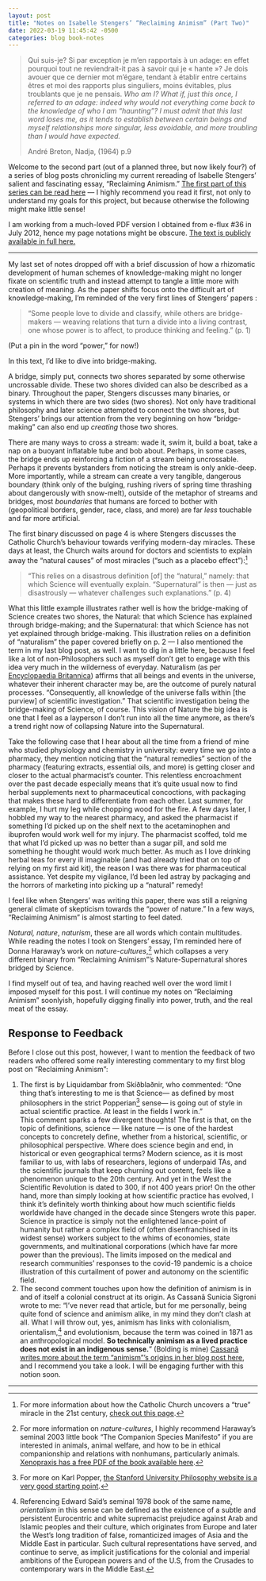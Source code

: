 ```yaml
---
layout: post
title: "Notes on Isabelle Stengers’ “Reclaiming Animism” (Part Two)"
date: 2022-03-19 11:45:42 -0500
categories: blog book-notes
---
```


> Qui suis-je? Si par exception je m’en rapportais à un adage: en effet pourquoi tout ne reviendrait-it pas à savoir qui je « hante »? Je dois avouer que ce dernier mot m’égare, tendant à établir entre certains êtres et moi des rapports plus singuliers, moins évitables, plus troublants que je ne pensais. _Who am I? What if, just this once, I referred to an adage: indeed why would not everything come back to the knowledge of who I am “haunting”? I must admit that this last word loses me, as it tends to establish between certain beings and myself relationships more singular, less avoidable, and more troubling than I would have expected._
> 
> André Breton, Nadja, (1964) p.9 

Welcome to the second part (out of a planned three, but now likely four?) of a series of blog posts chronicling my current rereading of Isabelle Stengers’ salient and fascinating essay, “Reclaiming Animism.” [The first part of this series can be read here](/blog/2022/03/12/notes-on-isabelle-stengers-reclaiming-animism-part-one.html) — I highly recommend you read it first, not only to understand my goals for this project, but because otherwise the following might make little sense!

I am working from a much-loved PDF version I obtained from e-flux #36 in July 2012, hence my page notations might be obscure. [The text is publicly available in full here.](https://www.e-flux.com/journal/36/61245/reclaiming-animism/)

---

My last set of notes dropped off with a brief discussion of how a rhizomatic development of human schemes of knowledge-making might no longer fixate on scientific truth and instead attempt to tangle a little more with creation of meaning. As the paper shifts focus onto the difficult art of knowledge-making, I’m reminded of the very first lines of Stengers’ papers :

> “Some people love to divide and classify, while others are bridge-makers — weaving relations that turn a divide into a living contrast, one whose power is to affect, to produce thinking and feeling.” (p. 1)

(Put a pin in the word “power,” for now!)

In this text, I’d like to dive into bridge-making.

A bridge, simply put, connects two shores separated by some otherwise uncrossable divide. These two shores divided can also be described as a binary. Throughout the paper, Stengers discusses many binaries, or systems in which there are two sides (two shores). Not only have traditional philosophy and later science attempted to connect the two shores, but Stengers’ brings our attention from the very beginning on how “bridge-making” can also end up _creating_ those two shores.

There are many ways to cross a stream: wade it, swim it, build a boat, take a nap on a buoyant inflatable tube and bob about. Perhaps, in some cases, the bridge ends up reinforcing a fiction of a stream being uncrossable. Perhaps it prevents bystanders from noticing the stream is only ankle-deep. More importantly, while a stream can create a very tangible, dangerous boundary (think only of the bulging, rushing rivers of spring time thrashing about dangerously with snow-melt), outside of the metaphor of streams and bridges, most _boundaries_ that humans are forced to bother with (geopolitical borders, gender, race, class, and more) are far _less_ touchable and far more artificial.

The first binary discussed on page 4 is where Stengers discusses the Catholic Church’s behaviour towards verifying modern-day miracles. These days at least, the Church waits around for doctors and scientists to explain away the “natural causes” of most miracles (“such as a placebo effect”):⁠[^1]

> “This relies on a disastrous definition [of] the “natural,” namely: that which Science will eventually explain. “Supernatural” is then — just as disastrously — whatever challenges such explanations.” (p. 4)

What this little example illustrates rather well is how the bridge-making of Science creates two shores, the Natural: that which Science has explained through bridge-making; and the Supernatural: that which Science has not yet explained through bridge-making. This illustration relies on a definition of “naturalism” the paper covered briefly on p. 2 — I also mentioned the term in my last blog post, as well. I want to dig in a little here, because I feel like a lot of non-Philosophers such as myself don’t get to engage with this idea very much in the wilderness of everyday. Naturalism (as per [Encyclopaedia Britannica](https://www.britannica.com/topic/naturalism-philosophy)) affirms that all beings and events in the universe, whatever their inherent character may be, are the outcome of purely natural processes. “Consequently, all knowledge of the universe falls within [the purview] of scientific investigation.” That scientific investigation being the bridge-making of Science, of course. This vision of Nature the big idea is one that I feel as a layperson I don’t run into all the time anymore, as there’s a trend right now of collapsing Nature into the Supernatural. 

Take the following case that I hear about all the time from a friend of mine who studied physiology and chemistry in university: every time we go into a pharmacy, they mention noticing that the “natural remedies” section of the pharmacy (featuring extracts, essential oils, and more) is getting closer and closer to the actual pharmacist’s counter. This relentless encroachment over the past decade especially means that it’s quite usual now to find herbal supplements next to pharmaceutical concoctions, with packaging that makes these hard to differentiate from each other. Last summer, for example, I hurt my leg while chopping wood for the fire. A few days later, I hobbled my way to the nearest pharmacy, and asked the pharmacist if something I’d picked up on the shelf next to the acetaminophen and ibuprofen would work well for my injury. The pharmacist scoffed, told me that what I’d picked up was no better than a sugar pill, and sold me something he thought would work much better. As much as I love drinking herbal teas for every ill imaginable (and had already tried that on top of relying on my first aid kit), the reason I was there was for pharmaceutical assistance. Yet despite my vigilance, I’d been led astray by packaging and the horrors of marketing into picking up a “natural” remedy!

I feel like when Stengers’ was writing this paper, there was still a reigning general climate of skepticism towards the “power of nature.” In a few ways, “Reclaiming Animism” is almost starting to feel dated.

_Natural, nature_, _naturism_, these are all words which contain multitudes. While reading the notes I took on Stengers’ essay, I’m reminded here of Donna Haraway’s work on _nature-cultures_,[^2] which collapses a very different binary from “Reclaiming Animism”’s Nature-Supernatural shores bridged by Science.

I find myself out of tea, and having reached well over the word limit I imposed myself for this post. I will continue my notes on “Reclaiming Animism” soonlyish, hopefully digging finally into power, truth, and the real meat of the essay. 

## Response to Feedback

Before I close out this post, however, I want to mention the feedback of two readers who offered some really interesting commentary to my first blog post on “Reclaiming Animism”:

1. The first is by Liquidambar from Skíðblaðnir, who commented: “One thing that’s interesting to me is that Science— as defined by most philosophers in the strict Popperian[^3] sense— is going out of style in actual scientific practice. At least in the fields I work in.”   
    This comment sparks a few divergent thoughts! The first is that, on the topic of definitions, science — like nature — is one of the hardest concepts to concretely define, whether from a historical, scientific, or philosophical perspective. Where does science begin and end, in historical or even geographical terms? Modern science, as it is most familiar to us, with labs of researchers, legions of underpaid TAs, and the scientific journals that keep churning out content, feels like a phenomenon unique to the 20th century. And yet in the West the Scientific Revolution is dated to 300, if not 400 years prior! On the other hand, more than simply looking at how scientific practice has evolved, I think it’s definitely worth thinking about how much scientific fields worldwide have changed in the decade since Stengers wrote this paper. Science in practice is simply not the enlightened lance-point of humanity but rather a complex field of (often disenfranchised in its widest sense) workers subject to the whims of economies, state governments, and multinational corporations (which have far more power than the previous). The limits imposed on the medical and research communities’ responses to the covid-19 pandemic is a choice illustration of this curtailment of power and autonomy on the scientific field. 
2. The second comment touches upon how the definition of animism is in and of itself a colonial construct at its origin. As Cassanâ Sunicia Sigroni wrote to me: “I’ve never read that article, but for me personally, being quite fond of science and animism alike, in my mind they don’t clash at all. What I will throw out, yes, animism has links with colonialism, orientalism,[^4] and evolutionism, because the term was coined in 1871 as an anthropological model. **So technically animism as a lived practice does not exist in an indigenous sense.**” (Bolding is mine) [Cassanâ writes more about the term “animism”’s origins in her blog post here](https://sigroni.wordpress.com/2022/01/26/the-rough-guide-to-andi-animism/), and I recommend you take a look. I will be engaging further with this notion soon.

---

[^1]: For more information about how the Catholic Church uncovers a “true” miracle in the 21st century, [check out this page](https://people.howstuffworks.com/miracle-catholic-church-news.htm). 
[^2]: For more information on _nature-cultures_, I highly recommend Haraway’s seminal 2003 little book “The Companion Species Manifesto” if you are interested in animals, animal welfare, and how to be in ethical companionship and relations with nonhumans, particularly animals. [Xenopraxis has a free PDF of the book available here](http://xenopraxis.net/readings/haraway_companion.pdf). 
[^3]: For more on Karl Popper, [the Stanford University Philosophy website is a very good starting point](https://plato.stanford.edu/entries/popper/).
[^4]: Referencing Edward Saïd’s seminal 1978 book of the same name, *orientalism* in this sense can be defined as the existence of a subtle and persistent Eurocentric and white supremacist prejudice against Arab and Islamic peoples and their culture, which originates from Europe and later the West’s long tradition of false, romanticized images of Asia and the Middle East in particular. Such cultural representations have served, and continue to serve, as implicit justifications for the colonial and imperial ambitions of the European powers and of the U.S, from the Crusades to contemporary wars in the Middle East.